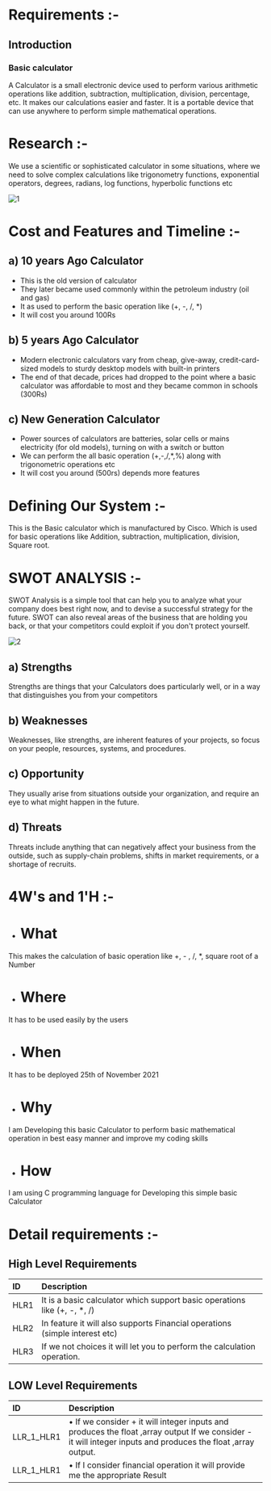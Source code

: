 
# Requirements :-
## Introduction 
### Basic calculator
A Calculator is a small electronic device used to perform various arithmetic operations like addition, subtraction, multiplication, division, percentage, etc. It makes our calculations easier and faster. It is a portable device that can use anywhere to perform simple mathematical operations.


# Research :-
We use a scientific or sophisticated calculator in some situations, where we need to solve complex calculations like trigonometry functions, exponential operators, degrees, radians, log functions, hyperbolic functions etc





 ![1](https://user-images.githubusercontent.com/55504490/142439457-60004097-640d-4a3f-bfc6-be766831b9d1.jpg)
                                                                          


# Cost and Features and Timeline :-




## a)	10 years Ago Calculator

- This is the old version of calculator
- They later became used commonly within the petroleum industry (oil and gas)
- It as used to perform the basic operation like (+, -, /, *)
- It will cost you around 100Rs

## b)  5 years Ago Calculator 

- Modern electronic calculators vary from cheap, give-away, credit-card-sized models to sturdy desktop models with built-in printers
- The end of that decade, prices had dropped to the point where a basic calculator was affordable to most and they became common in schools (300Rs)

## c)  	New Generation Calculator 

- Power sources of calculators are batteries, solar cells or mains electricity (for old models), turning on with a switch or button
- We can perform the all basic operation (+,-,/,*,%) along with trigonometric operations etc
- It will cost you around (500rs) depends more features

# Defining Our System :-
This is the Basic calculator which is manufactured by Cisco. Which is used for basic operations like Addition, subtraction, multiplication, division,  Square root.

# SWOT ANALYSIS :-
SWOT Analysis is a simple tool that can help you to analyze what your company does best right now, and to devise a successful strategy for the future. SWOT can also reveal areas of the business that are holding you back, or that your competitors could exploit if you don't protect yourself.






![2](https://user-images.githubusercontent.com/55504490/142440221-37b2b3d6-c1d8-48e3-8cd4-5daaaf7f4de6.jpg)

## a) Strengths 
Strengths are things that your Calculators does particularly well, or in a way that distinguishes you from your competitors
## b) Weaknesses
Weaknesses, like strengths, are inherent features of your projects, so focus on your people, resources, systems, and procedures. 
## c)  Opportunity
They usually arise from situations outside your organization, and require an eye to what might happen in the future.   
## d) Threats 
Threats include anything that can negatively affect your business from the outside, such as supply-chain problems, shifts in market requirements, or a shortage of recruits.

# 4W's and 1'H :-
- # What
This makes the calculation of basic operation like +, - , /, *, square root of a Number
- # Where 
 It has to be used easily by the users
- # When
It has to be deployed 25th of November 2021
- # Why
 I am Developing this basic Calculator to perform basic mathematical operation in best easy manner and improve my coding skills
- # How
 I am using C programming language for Developing this simple basic Calculator
 # Detail requirements :-
 ## High Level Requirements






 | ID     | Description                |
 | :------- | :------------------------- |
 | HLR1|  It is a basic calculator which support basic operations like (+, -, *, /)                          |
 | HLR2|  In feature it will also supports Financial operations (simple interest etc) |
 | HLR3|  If we not choices it will let you to perform the calculation operation. |

## LOW Level Requirements


 | ID     | Description                       |
 | :------- | :-------------------------------- |
 | LLR_1_HLR1 | • If we consider + it will integer inputs and produces the float ,array output 	If we consider - it will integer inputs and produces the float ,array output.        
 |LLR_1_HLR1|•	If I consider financial operation it will provide me the appropriate Result|

 

